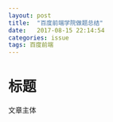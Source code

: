 ```yaml
---
layout: post
title:  "百度前端学院做题总结"
date:   2017-08-15 22:14:54
categories: issue
tags: 百度前端
---
```


# 标题

文章主体



